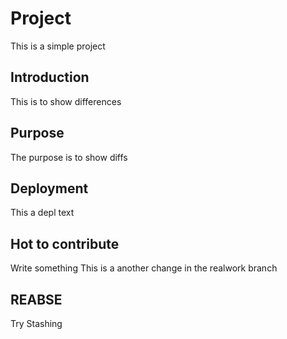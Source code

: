 # Project

This is a simple project

## Introduction

This is to show differences

## Purpose

The purpose is to show diffs

## Deployment

This a depl text

## Hot to contribute

Write something
This is a another change in the realwork branch

## REABSE

Try Stashing
